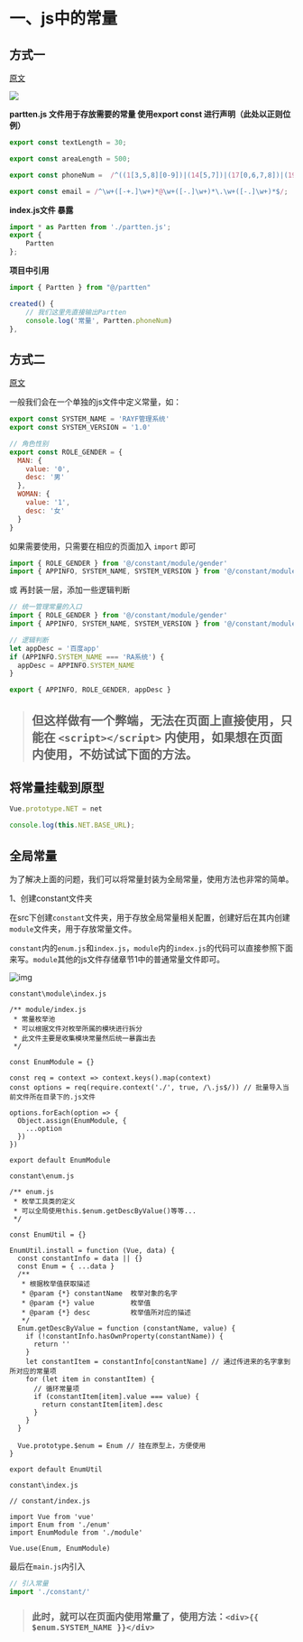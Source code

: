 # 一、js中的常量 

## 方式一

[原文](https://blog.csdn.net/qq_41193701/article/details/104990501)

![](/AllFiles/Vue3/08-Vue中JS/JS常量/images/001.png)

**partten.js 文件用于存放需要的常量 使用export const 进行声明（此处以正则位例）**

```js
export const textLength = 30;

export const areaLength = 500;

export const phoneNum =  /^((1[3,5,8][0-9])|(14[5,7])|(17[0,6,7,8])|(19[7]))\d{8}$/;

export const email = /^\w+([-+.]\w+)*@\w+([-.]\w+)*\.\w+([-.]\w+)*$/;
```

**index.js文件 暴露**

```js
import * as Partten from './partten.js';
export {
  	Partten
};
```

**项目中引用**

```js
import { Partten } from "@/partten"

created() {
	// 我们这里先直接输出Partten
	console.log('常量', Partten.phoneNum)
},
```



## 方式二

[原文](https://www.cnblogs.com/zhangruifeng/p/16449092.html)

一般我们会在一个单独的js文件中定义常量，如：

```js
export const SYSTEM_NAME = 'RAYF管理系统'
export const SYSTEM_VERSION = '1.0'

// 角色性别
export const ROLE_GENDER = {
  MAN: {
    value: '0',
    desc: '男'
  },
  WOMAN: {
    value: '1',
    desc: '女'
  }
}
```

如果需要使用，只需要在相应的页面加入 `import` 即可

```js
import { ROLE_GENDER } from '@/constant/module/gender'
import { APPINFO, SYSTEM_NAME, SYSTEM_VERSION } from '@/constant/module/system' 
```

或   再封装一层，添加一些逻辑判断

```js
// 统一管理常量的入口
import { ROLE_GENDER } from '@/constant/module/gender'
import { APPINFO, SYSTEM_NAME, SYSTEM_VERSION } from '@/constant/module/system' 

// 逻辑判断
let appDesc = '百度app'
if (APPINFO.SYSTEM_NAME === 'RA系统') {
  appDesc = APPINFO.SYSTEM_NAME
}

export { APPINFO, ROLE_GENDER, appDesc }
```

> ## 但这样做有一个弊端，无法在页面上直接使用，只能在 `<script></script>` 内使用，如果想在页面内使用，不妨试试下面的方法。



## 将常量挂载到原型

```js
Vue.prototype.NET = net

console.log(this.NET.BASE_URL);
```

## 全局常量

为了解决上面的问题，我们可以将常量封装为全局常量，使用方法也非常的简单。

1、创建constant文件夹

在src下创建`constant`文件夹，用于存放全局常量相关配置，创建好后在其内创建`module`文件夹，用于存放常量文件。

`constant`内的`enum.js`和`index.js`，`module`内的`index.js`的代码可以直接参照下面来写。`module`其他的js文件存储章节1中的普通常量文件即可。

![img](/AllFiles/Vue3/08-Vue中JS/JS常量/images/002.png)

`constant\module\index.js`

```
/** module/index.js
 * 常量枚举池
 * 可以根据文件对枚举所属的模块进行拆分
 * 此文件主要是收集模块常量然后统一暴露出去
 */

const EnumModule = {}

const req = context => context.keys().map(context)
const options = req(require.context('./', true, /\.js$/)) // 批量导入当前文件所在目录下的.js文件

options.forEach(option => {
  Object.assign(EnumModule, {
    ...option
  })
})

export default EnumModule
```



`constant\enum.js`

```
/** enum.js
 * 枚举工具类的定义
 * 可以全局使用this.$enum.getDescByValue()等等...
 */

const EnumUtil = {}

EnumUtil.install = function (Vue, data) {
  const constantInfo = data || {}
  const Enum = { ...data }
  /**
   * 根据枚举值获取描述
   * @param {*} constantName  枚举对象的名字
   * @param {*} value         枚举值
   * @param {*} desc          枚举值所对应的描述
   */
  Enum.getDescByValue = function (constantName, value) {
    if (!constantInfo.hasOwnProperty(constantName)) {
      return ''
    }
    let constantItem = constantInfo[constantName] // 通过传进来的名字拿到所对应的常量项
    for (let item in constantItem) {
      // 循环常量项
      if (constantItem[item].value === value) {
        return constantItem[item].desc
      }
    }
  }

  Vue.prototype.$enum = Enum // 挂在原型上，方便使用
}

export default EnumUtil
```



`constant\index.js`

```
// constant/index.js

import Vue from 'vue'
import Enum from './enum'
import EnumModule from './module'

Vue.use(Enum, EnumModule)
```



最后在`main.js`内引入

```js
// 引入常量
import './constant/'
```

> ### 此时，就可以在页面内使用常量了，使用方法：`<div>{{ $enum.SYSTEM_NAME }}</div>`



